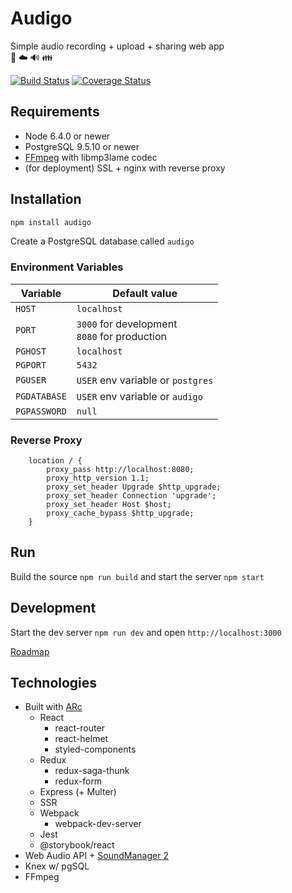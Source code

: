 # Audigo
Simple audio recording + upload + sharing web app  
🎤 ☁️ 🔊 👪

[![Build Status](https://img.shields.io/travis/vegeta897/audigo/arc-rewrite.svg)](https://travis-ci.org/vegeta897/audigo) [![Coverage Status](https://img.shields.io/coveralls/github/vegeta897/audigo/arc-rewrite.svg)](https://coveralls.io/github/vegeta897/audigo?branch=arc-rewrite)

## Requirements
* Node 6.4.0 or newer
* PostgreSQL 9.5.10 or newer
* [FFmpeg](http://www.ffmpeg.org/) with libmp3lame codec
* (for deployment) SSL + nginx with reverse proxy

## Installation
```cmd
npm install audigo
```
Create a PostgreSQL database called `audigo`

### Environment Variables
| Variable     | Default value                                   |
|--------------|-------------------------------------------------|
| `HOST`       | `localhost`                                     |
| `PORT`       | `3000` for development<br>`8080` for production |
| `PGHOST`     | `localhost`                                     |
| `PGPORT`     | `5432`                                          |
| `PGUSER`     | `USER` env variable or `postgres`               |
| `PGDATABASE` | `USER` env variable or `audigo`                 |
| `PGPASSWORD` | `null`                                          |

### Reverse Proxy
```
    location / {
        proxy_pass http://localhost:8080;
        proxy_http_version 1.1;
        proxy_set_header Upgrade $http_upgrade;
        proxy_set_header Connection 'upgrade';
        proxy_set_header Host $host;
        proxy_cache_bypass $http_upgrade;
    }
```

## Run
Build the source `npm run build` and start the server `npm start`

## Development
Start the dev server `npm run dev` and open `http://localhost:3000`

[Roadmap](https://github.com/vegeta897/audigo/wiki/Roadmap)

## Technologies
* Built with [ARc](https://arc.js.org/)
    * React
        * react-router
        * react-helmet
        * styled-components
    * Redux
        * redux-saga-thunk
        * redux-form
    * Express (+ Multer)
    * SSR
    * Webpack
        * webpack-dev-server
    * Jest
    * @storybook/react
* Web Audio API + [SoundManager 2](http://www.schillmania.com/projects/soundmanager2/)
* Knex w/ pgSQL
* FFmpeg
